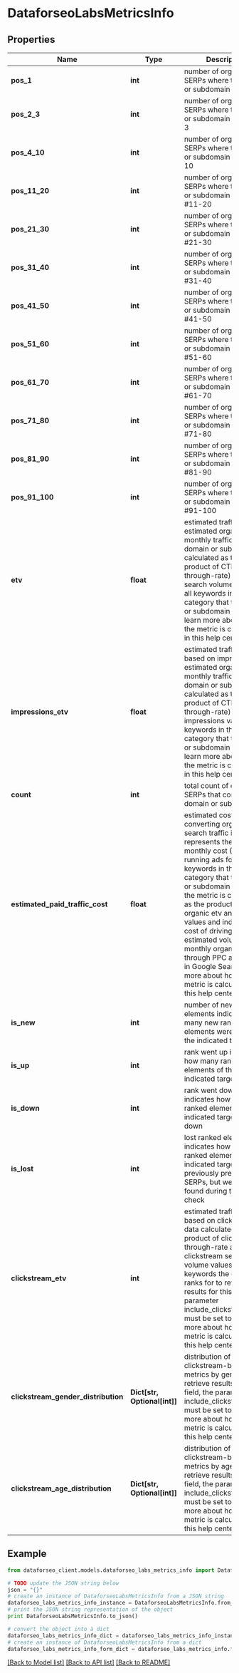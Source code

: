 # DataforseoLabsMetricsInfo


## Properties

Name | Type | Description | Notes
------------ | ------------- | ------------- | -------------
**pos_1** | **int** | number of organic SERPs where the domain or subdomain ranks #1 | [optional] 
**pos_2_3** | **int** | number of organic SERPs where the domain or subdomain ranks #2-3 | [optional] 
**pos_4_10** | **int** | number of organic SERPs where the domain or subdomain ranks #4-10 | [optional] 
**pos_11_20** | **int** | number of organic SERPs where the domain or subdomain ranks #11-20 | [optional] 
**pos_21_30** | **int** | number of organic SERPs where the domain or subdomain ranks #21-30 | [optional] 
**pos_31_40** | **int** | number of organic SERPs where the domain or subdomain ranks #31-40 | [optional] 
**pos_41_50** | **int** | number of organic SERPs where the domain or subdomain ranks #41-50 | [optional] 
**pos_51_60** | **int** | number of organic SERPs where the domain or subdomain ranks #51-60 | [optional] 
**pos_61_70** | **int** | number of organic SERPs where the domain or subdomain ranks #61-70 | [optional] 
**pos_71_80** | **int** | number of organic SERPs where the domain or subdomain ranks #71-80 | [optional] 
**pos_81_90** | **int** | number of organic SERPs where the domain or subdomain ranks #81-90 | [optional] 
**pos_91_100** | **int** | number of organic SERPs where the domain or subdomain ranks #91-100 | [optional] 
**etv** | **float** | estimated traffic volume estimated organic monthly traffic to the domain or subdomain calculated as the product of CTR (click-through-rate) and search volume values of all keywords in the category that the domain or subdomain ranks for learn more about how the metric is calculated in this help center article | [optional] 
**impressions_etv** | **float** | estimated traffic volume based on impressions estimated organic monthly traffic to the domain or subdomain calculated as the product of CTR (click-through-rate) and impressions values of all keywords in the category that the domain or subdomain ranks for learn more about how the metric is calculated in this help center article | [optional] 
**count** | **int** | total count of organic SERPs that contain the domain or subdomain | [optional] 
**estimated_paid_traffic_cost** | **float** | estimated cost of converting organic search traffic into paid represents the estimated monthly cost (USD) of running ads for all keywords in the category that the domain or subdomain ranks for the metric is calculated as the product of organic etv and paid cpc values and indicates the cost of driving the estimated volume of monthly organic traffic through PPC advertising in Google Search learn more about how the metric is calculated in this help center article | [optional] 
**is_new** | **int** | number of new ranked elements indicates how many new ranked elements were found for the indicated target | [optional] 
**is_up** | **int** | rank went up indicates how many ranked elements of the indicated target went up | [optional] 
**is_down** | **int** | rank went down indicates how many ranked elements of the indicated target went down | [optional] 
**is_lost** | **int** | lost ranked elements indicates how many ranked elements of the indicated target were previously presented in SERPs, but weren’t found during the last check | [optional] 
**clickstream_etv** | **int** | estimated traffic volume based on clickstream data calculated as the product of click-through-rate and clickstream search volume values of all keywords the domain ranks for to retrieve results for this field, the parameter include_clickstream_data must be set to true learn more about how the metric is calculated in this help center article | [optional] 
**clickstream_gender_distribution** | **Dict[str, Optional[int]]** | distribution of estimated clickstream-based metrics by gender to retrieve results for this field, the parameter include_clickstream_data must be set to true learn more about how the metric is calculated in this help center article | [optional] 
**clickstream_age_distribution** | **Dict[str, Optional[int]]** | distribution of clickstream-based metrics by age to retrieve results for this field, the parameter include_clickstream_data must be set to true learn more about how the metric is calculated in this help center article | [optional] 

## Example

```python
from dataforseo_client.models.dataforseo_labs_metrics_info import DataforseoLabsMetricsInfo

# TODO update the JSON string below
json = "{}"
# create an instance of DataforseoLabsMetricsInfo from a JSON string
dataforseo_labs_metrics_info_instance = DataforseoLabsMetricsInfo.from_json(json)
# print the JSON string representation of the object
print DataforseoLabsMetricsInfo.to_json()

# convert the object into a dict
dataforseo_labs_metrics_info_dict = dataforseo_labs_metrics_info_instance.to_dict()
# create an instance of DataforseoLabsMetricsInfo from a dict
dataforseo_labs_metrics_info_form_dict = dataforseo_labs_metrics_info.from_dict(dataforseo_labs_metrics_info_dict)
```
[[Back to Model list]](../README.md#documentation-for-models) [[Back to API list]](../README.md#documentation-for-api-endpoints) [[Back to README]](../README.md)


